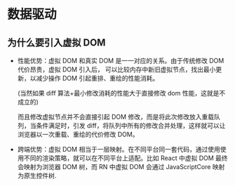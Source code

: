# 数据驱动

## 为什么要引入虚拟 DOM

- 性能优势：虚拟 DOM 和真实 DOM 是一一对应的关系。由于传统修改 DOM 代价昂贵，虚拟 DOM 引入后， 可以比较内存中新旧虚拟节点，找出最小更新，以减少操作 DOM 引起重排、重绘的性能消耗。

  (当然如果 diff 算法+最小修改消耗的性能大于直接修改 dom 性能，这就是不成立的)

  而且修改虚拟节点并不会直接引起 DOM 修改，而是将此次修改放入重载队列，当条件满足时，引发 diff，将队列中所有的修改合并处理，这样就可以让浏览器以一次重载、重绘的代价修改 DOM。

- 跨端优势：虚拟 DOM 相当于一层映射。在不同平台同一套代码，通过使用使用不同的渲染策略，就可以在不同平台上适配。比如 React 中虚拟 DOM 最终会映射为浏览器 DOM 树，而 RN 中虚拟 DOM 会通过 JavaScriptCore 映射为原生控件树.


